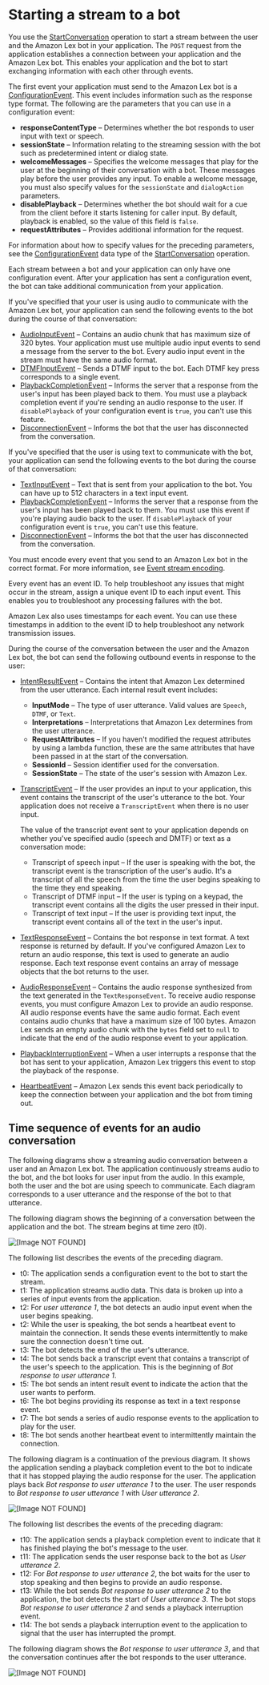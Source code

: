 # Starting a stream to a bot<a name="start-stream-conversation"></a>

You use the [StartConversation](API_runtime_StartConversation.md) operation to start a stream between the user and the Amazon Lex bot in your application\. The `POST` request from the application establishes a connection between your application and the Amazon Lex bot\. This enables your application and the bot to start exchanging information with each other through events\.

The first event your application must send to the Amazon Lex bot is a [ConfigurationEvent](API_runtime_ConfigurationEvent.md)\. This event includes information such as the response type format\. The following are the parameters that you can use in a configuration event:
+ **responseContentType** – Determines whether the bot responds to user input with text or speech\.
+ **sessionState** – Information relating to the streaming session with the bot such as predetermined intent or dialog state\.
+ **welcomeMessages** – Specifies the welcome messages that play for the user at the beginning of their conversation with a bot\. These messages play before the user provides any input\. To enable a welcome message, you must also specify values for the `sessionState` and `dialogAction` parameters\. 
+ **disablePlayback** – Determines whether the bot should wait for a cue from the client before it starts listening for caller input\. By default, playback is enabled, so the value of this field is `false`\.
+ **requestAttributes** – Provides additional information for the request\.

For information about how to specify values for the preceding parameters, see the [ConfigurationEvent](API_runtime_ConfigurationEvent.md) data type of the [StartConversation](API_runtime_StartConversation.md) operation\.

Each stream between a bot and your application can only have one configuration event\. After your application has sent a configuration event, the bot can take additional communication from your application\.

If you've specified that your user is using audio to communicate with the Amazon Lex bot, your application can send the following events to the bot during the course of that conversation:
+ [AudioInputEvent](API_runtime_AudioInputEvent.md) – Contains an audio chunk that has maximum size of 320 bytes\. Your application must use multiple audio input events to send a message from the server to the bot\. Every audio input event in the stream must have the same audio format\.
+ [DTMFInputEvent](API_runtime_DTMFInputEvent.md) – Sends a DTMF input to the bot\. Each DTMF key press corresponds to a single event\.
+ [PlaybackCompletionEvent](API_runtime_PlaybackCompletionEvent.md) – Informs the server that a response from the user's input has been played back to them\. You must use a playback completion event if you're sending an audio response to the user\. If `disablePlayback` of your configuration event is `true`, you can't use this feature\.
+ [DisconnectionEvent](API_runtime_DisconnectionEvent.md) – Informs the bot that the user has disconnected from the conversation\.

If you've specified that the user is using text to communicate with the bot, your application can send the following events to the bot during the course of that conversation:
+ [TextInputEvent](API_runtime_TextInputEvent.md) – Text that is sent from your application to the bot\. You can have up to 512 characters in a text input event\.
+ [PlaybackCompletionEvent](API_runtime_PlaybackCompletionEvent.md) – Informs the server that a response from the user's input has been played back to them\. You must use this event if you're playing audio back to the user\. If `disablePlayback` of your configuration event is `true`, you can't use this feature\.
+ [DisconnectionEvent](API_runtime_DisconnectionEvent.md) – Informs the bot that the user has disconnected from the conversation\.

You must encode every event that you send to an Amazon Lex bot in the correct format\. For more information, see [Event stream encoding](event-stream-encoding.md)\.

Every event has an event ID\. To help troubleshoot any issues that might occur in the stream, assign a unique event ID to each input event\. This enables you to troubleshoot any processing failures with the bot\.

Amazon Lex also uses timestamps for each event\. You can use these timestamps in addition to the event ID to help troubleshoot any network transmission issues\.

During the course of the conversation between the user and the Amazon Lex bot, the bot can send the following outbound events in response to the user:
+ [IntentResultEvent](API_runtime_IntentResultEvent.md) – Contains the intent that Amazon Lex determined from the user utterance\. Each internal result event includes:
  + **InputMode** – The type of user utterance\. Valid values are `Speech`, `DTMF`, or `Text`\.
  + **Interpretations** – Interpretations that Amazon Lex determines from the user utterance\.
  + **RequestAttributes** – If you haven't modified the request attributes by using a lambda function, these are the same attributes that have been passed in at the start of the conversation\.
  + **SessionId** – Session identifier used for the conversation\.
  + **SessionState** – The state of the user's session with Amazon Lex\.
+ [TranscriptEvent](API_runtime_TranscriptEvent.md) – If the user provides an input to your application, this event contains the transcript of the user's utterance to the bot\. Your application does not receive a `TranscriptEvent` when there is no user input\.

  The value of the transcript event sent to your application depends on whether you've specified audio \(speech and DMTF\) or text as a conversation mode:
  + Transcript of speech input – If the user is speaking with the bot, the transcript event is the transcription of the user's audio\. It's a transcript of all the speech from the time the user begins speaking to the time they end speaking\.
  + Transcript of DTMF input – If the user is typing on a keypad, the transcript event contains all the digits the user pressed in their input\.
  + Transcript of text input – If the user is providing text input, the transcript event contains all of the text in the user's input\.
+ [TextResponseEvent](API_runtime_TextResponseEvent.md) – Contains the bot response in text format\. A text response is returned by default\. If you've configured Amazon Lex to return an audio response, this text is used to generate an audio response\. Each text response event contains an array of message objects that the bot returns to the user\.
+ [AudioResponseEvent](API_runtime_AudioResponseEvent.md) – Contains the audio response synthesized from the text generated in the `TextResponseEvent`\. To receive audio response events, you must configure Amazon Lex to provide an audio response\. All audio response events have the same audio format\. Each event contains audio chunks that have a maximum size of 100 bytes\. Amazon Lex sends an empty audio chunk with the `bytes` field set to `null` to indicate that the end of the audio response event to your application\.
+ [PlaybackInterruptionEvent](API_runtime_PlaybackInterruptionEvent.md) – When a user interrupts a response that the bot has sent to your application, Amazon Lex triggers this event to stop the playback of the response\.
+ [HeartbeatEvent](API_runtime_HeartbeatEvent.md) – Amazon Lex sends this event back periodically to keep the connection between your application and the bot from timing out\.

## Time sequence of events for an audio conversation<a name="audio-conversation-sequence"></a>

The following diagrams show a streaming audio conversation between a user and an Amazon Lex bot\. The application continuously streams audio to the bot, and the bot looks for user input from the audio\. In this example, both the user and the bot are using speech to communicate\. Each diagram corresponds to a user utterance and the response of the bot to that utterance\.

The following diagram shows the beginning of a conversation between the application and the bot\. The stream begins at time zero \(t0\)\. 

![\[Image NOT FOUND\]](http://docs.aws.amazon.com/lexv2/latest/dg/images/Streaming-Page-1.png)

The following list describes the events of the preceding diagram\.
+ t0: The application sends a configuration event to the bot to start the stream\.
+ t1: The application streams audio data\. This data is broken up into a series of input events from the application\.
+ t2: For *user utterance 1*, the bot detects an audio input event when the user begins speaking\.
+ t2: While the user is speaking, the bot sends a heartbeat event to maintain the connection\. It sends these events intermittently to make sure the connection doesn't time out\.
+ t3: The bot detects the end of the user's utterance\.
+ t4: The bot sends back a transcript event that contains a transcript of the user's speech to the application\. This is the beginning of *Bot response to user utterance 1*\.
+ t5: The bot sends an intent result event to indicate the action that the user wants to perform\.
+ t6: The bot begins providing its response as text in a text response event\.
+ t7: The bot sends a series of audio response events to the application to play for the user\.
+ t8: The bot sends another heartbeat event to intermittently maintain the connection\.

The following diagram is a continuation of the previous diagram\. It shows the application sending a playback completion event to the bot to indicate that it has stopped playing the audio response for the user\. The application plays back *Bot response to user utterance 1* to the user\. The user responds to *Bot response to user utterance 1* with *User utterance 2*\.

![\[Image NOT FOUND\]](http://docs.aws.amazon.com/lexv2/latest/dg/images/Streaming-Page-2.png)

The following list describes the events of the preceding diagram:
+ t10: The application sends a playback completion event to indicate that it has finished playing the bot's message to the user\.
+ t11: The application sends the user response back to the bot as *User utterance 2*\.
+ t12: For *Bot response to user utterance 2*, the bot waits for the user to stop speaking and then begins to provide an audio response\.
+ t13: While the bot sends *Bot response to user utterance 2* to the application, the bot detects the start of *User utterance 3*\. The bot stops *Bot response to user utterance 2* and sends a playback interruption event\.
+ t14: The bot sends a playback interruption event to the application to signal that the user has interrupted the prompt\.

The following diagram shows the *Bot response to user utterance 3*, and that the conversation continues after the bot responds to the user utterance\.

![\[Image NOT FOUND\]](http://docs.aws.amazon.com/lexv2/latest/dg/images/Streaming-Page-3.png)